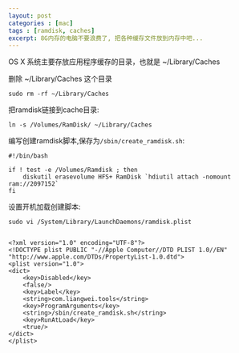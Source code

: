```yaml
---
layout: post
categories : [mac]
tags : [ramdisk, caches]
excerpt: 8G内存的电脑不要浪费了, 把各种缓存文件放到内存中吧...
---
```



OS X 系统主要存放应用程序缓存的目录，也就是 ~/Library/Caches  

删除 ~/Library/Caches 这个目录

    sudo rm -rf ~/Library/Caches
    
把ramdisk链接到cache目录:
    
    ln -s /Volumes/RamDisk/ ~/Library/Caches
    
编写创建ramdisk脚本,保存为`/sbin/create_ramdisk.sh`:

    #!/bin/bash
    
    if ! test -e /Volumes/Ramdisk ; then
        diskutil erasevolume HFS+ RamDisk `hdiutil attach -nomount ram://2097152`
    fi
    
设置开机加载创建脚本:

    sudo vi /System/Library/LaunchDaemons/ramdisk.plist
    
    
    <?xml version="1.0" encoding="UTF-8"?>
    <!DOCTYPE plist PUBLIC "-//Apple Computer//DTD PLIST 1.0//EN" "http://www.apple.com/DTDs/PropertyList-1.0.dtd">
    <plist version="1.0">
    <dict>
        <key>Disabled</key>
        <false/>
        <key>Label</key>
        <string>com.liangwei.tools</string>
        <key>ProgramArguments</key>
        <string>/sbin/create_ramdisk.sh</string>
        <key>RunAtLoad</key>
        <true/>
    </dict>
    </plist>
    

